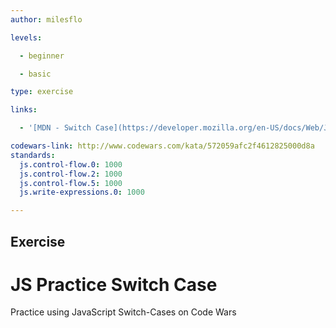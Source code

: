 ```yaml
---
author: milesflo

levels:

  - beginner

  - basic

type: exercise

links:

  - '[MDN - Switch Case](https://developer.mozilla.org/en-US/docs/Web/JavaScript/Reference/Statements/switch)'

codewars-link: http://www.codewars.com/kata/572059afc2f4612825000d8a
standards:
  js.control-flow.0: 1000
  js.control-flow.2: 1000
  js.control-flow.5: 1000
  js.write-expressions.0: 1000

---
```

## Exercise
# JS Practice Switch Case

Practice using JavaScript Switch-Cases on Code Wars

